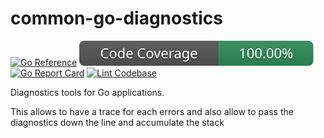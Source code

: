 # common-go-diagnostics

[![Go Reference](https://pkg.go.dev/badge/github.com/cjlapao/common-go-diagnostics.svg)](https://pkg.go.dev/github.com/cjlapao/common-go-diagnostics)
![Code Coverage](./badges/coverage.svg)
[![Go Report Card](https://goreportcard.com/badge/github.com/cjlapao/common-go-diagnostics)](https://goreportcard.com/report/github.com/cjlapao/common-go-diagnostics)
[![Lint Codebase](https://github.com/cjlapao/common-go-diagnostics/actions/workflows/linter.yml/badge.svg)](https://github.com/cjlapao/common-go-diagnostics/actions/workflows/linter.yml)

Diagnostics tools for Go applications.

This allows to have a trace for each errors and also allow to pass the diagnostics down the line and accumulate the stack
